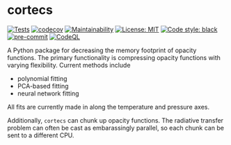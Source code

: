 # cortecs
[![Tests](https://github.com/arjunsavel/cortecs/actions/workflows/python-package.yml/badge.svg)](https://github.com/arjunsavel/cortecs/actions/workflows/python-package.yml)
[![codecov](https://codecov.io/gh/arjunsavel/cortecs/graph/badge.svg?token=90S3STBO5X)](https://codecov.io/gh/arjunsavel/cortecs)
[![Maintainability](https://api.codeclimate.com/v1/badges/4eb53795313af153f4cd/maintainability)](https://codeclimate.com/github/arjunsavel/cortecs/maintainability)
[![License: MIT](https://img.shields.io/badge/License-MIT-yellow.svg)](https://opensource.org/licenses/MIT)
[![Code style: black](https://img.shields.io/badge/code%20style-black-000000.svg)](https://github.com/psf/black)
[![pre-commit](https://img.shields.io/badge/pre--commit-enabled-brightgreen?logo=pre-commit)](https://github.com/pre-commit/pre-commit)
[![CodeQL](https://github.com/arjunsavel/cortecs/actions/workflows/codeql.yml/badge.svg)](https://github.com/arjunsavel/cortecs/actions/workflows/codeql.yml)

A Python package for decreasing the memory footprint of opacity functions. The primary functionality is compressing opacity functions with varying flexibility. Current methods include
- polynomial fitting
- PCA-based fitting
- neural network fitting


All fits are currently made in along the temperature and pressure axes. 

Additionally, `cortecs` can chunk up opacity functions. The radiative transfer problem can often be cast as embarassingly parallel, so each chunk can be sent to a different CPU.
